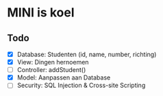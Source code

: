 # MINI is koel
## Todo
- [x] Database: Studenten (id, name, number, richting)
- [x] View: Dingen hernoemen
- [ ] Controller: addStudent()
- [x] Model: Aanpassen aan Database
- [ ] Security: SQL Injection & Cross-site Scripting